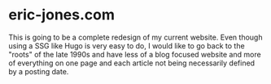 # eric-jones.com
This is going to be a complete redesign of my current website. Even though using a SSG like Hugo is very easy to do, I would like to go back to the "roots" of the late 1990s and have less of a blog focused website and more of everything on one page and each article not being necessarily defined by a posting date.
